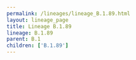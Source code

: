 ```yaml
---
permalink: /lineages/lineage_B.1.89.html
layout: lineage_page
title: Lineage B.1.89
lineage: B.1.89
parent: B.1
children: ['B.1.89']
---
```


